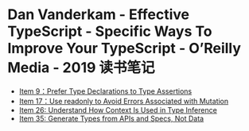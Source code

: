 # Dan Vanderkam - Effective TypeScript - Specific Ways To Improve Your TypeScript - O’Reilly Media - 2019 读书笔记

- [Item 9：Prefer Type Declarations to Type Assertions](item9.md)
- [Item 17：Use readonly to Avoid Errors Associated with Mutation](item17.md)
- [Item 26: Understand How Context Is Used in Type Inference](item26.md)
- [Item 35: Generate Types from APIs and Specs, Not Data](item35.md)
